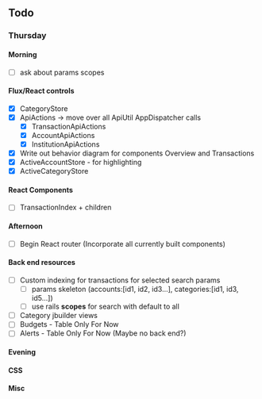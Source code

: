 ## Todo
### Thursday
#### Morning
- [ ] ask about params scopes
#### Flux/React controls
- [x] CategoryStore
- [x] ApiActions -> move over all ApiUtil AppDispatcher calls
  - [x] TransactionApiActions
  - [x] AccountApiActions
  - [x] InstitutionApiActions
- [x] Write out behavior diagram for components Overview and Transactions
- [x] ActiveAccountStore - for highlighting
- [x] ActiveCategoryStore
#### React Components
- [ ] TransactionIndex + children
#### Afternoon
- [ ] Begin React router (Incorporate all currently built components)
#### Back end resources
- [ ] Custom indexing for transactions for selected search params
  - [ ] params skeleton (accounts:[id1, id2, id3...], categories:[id1, id3, id5...])
  - [ ] use rails __scopes__ for search with default to all
- [ ] Category jbuilder views
- [ ] Budgets - Table Only For Now
- [ ] Alerts - Table Only For Now (Maybe no back end?)
#### Evening
#### CSS
#### Misc
